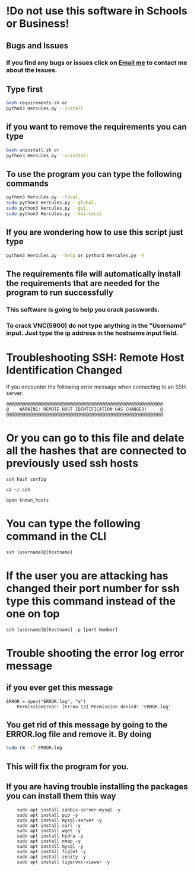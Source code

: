 # !Do not use this software in Schools or Business!

## Bugs and Issues
### If you find any bugs or issues click on [Email me](mailto:wsegalework@gmail.com) to contact me about the issues.

## Type first
```bash
bash requirements.sh or 
python3 Hercules.py --install
```

## if you want to remove the requirements you can type
```bash
bash uninstall.sh or
python3 Hercules.py --uninstall
```

## To use the program you can type the following commands
```bash 
python3 Hercules.py --local,
sudo python3 Hercules.py --global,
sudo python3 Hercules.py --gui,
sudo python3 Hercules.py --Gui-Local
```

## If you are wondering how to use this script just type

```bash
python3 Hercules.py --help or python3 Hercules.py -h
```

## The requirements file will automatically install the requirements that are needed for the program to run successfully

### This software is going to help you crack passwords.
### To crack VNC(5900) do not type anything in the "Username" input. Just type the ip address in the hostname input field.


# Troubleshooting SSH: Remote Host Identification Changed

If you encounter the following error message when connecting to an SSH server:

```plaintext
@@@@@@@@@@@@@@@@@@@@@@@@@@@@@@@@@@@@@@@@@@@@@@@@@@@@@@@@@@@
@    WARNING: REMOTE HOST IDENTIFICATION HAS CHANGED!     @
@@@@@@@@@@@@@@@@@@@@@@@@@@@@@@@@@@@@@@@@@@@@@@@@@@@@@@@@@@@
```
# Or you can go to this file and delate all the hashes that are connected to previously used ssh hosts
```ssh hash config```
```plaintext
cd ~/.ssh

open known_hosts
```

# You can type the following command in the CLI
```plaintext
ssh [username]@[hostname]
```

# If the user you are attacking has changed their port number for ssh type this command instead of the one on top

```plaintext
ssh [username]@[hostname] -p [port Number]
```

# Trouble shooting the error log error message
## if you ever get this message

```plaintext
ERROR = open("ERROR.log", "a")
    PermissionError: [Errno 13] Permission denied: 'ERROR.log'
```
## You get rid of this message by going to the ERROR.log file and remove it. By doing 
```bash 
sudo rm -rf ERROR.log
``` 

## This will fix the program for you.


## If you are having trouble installing the packages you can install them this way
```plain text
    sudo apt install zabbix-server-mysql -y
    sudo apt install pip -y
    sudo apt install mysql-server -y
    sudo apt install curl -y
    sudo apt install wget -y
    sudo apt install hydra -y
    sudo apt install nmap -y
    sudo apt install mysql -y
    sudo apt install figlet -y
    sudo apt install zenity -y
    sudo apt install tigervnc-viewer -y
```